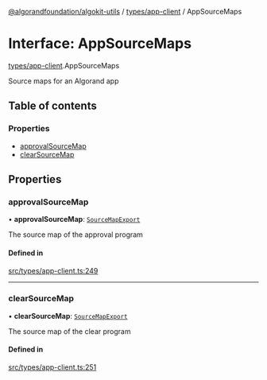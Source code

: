 [@algorandfoundation/algokit-utils](../README.md) / [types/app-client](../modules/types_app_client.md) / AppSourceMaps

# Interface: AppSourceMaps

[types/app-client](../modules/types_app_client.md).AppSourceMaps

Source maps for an Algorand app

## Table of contents

### Properties

- [approvalSourceMap](types_app_client.AppSourceMaps.md#approvalsourcemap)
- [clearSourceMap](types_app_client.AppSourceMaps.md#clearsourcemap)

## Properties

### approvalSourceMap

• **approvalSourceMap**: [`SourceMapExport`](types_app_client.SourceMapExport.md)

The source map of the approval program

#### Defined in

[src/types/app-client.ts:249](https://github.com/algorandfoundation/algokit-utils-ts/blob/main/src/types/app-client.ts#L249)

___

### clearSourceMap

• **clearSourceMap**: [`SourceMapExport`](types_app_client.SourceMapExport.md)

The source map of the clear program

#### Defined in

[src/types/app-client.ts:251](https://github.com/algorandfoundation/algokit-utils-ts/blob/main/src/types/app-client.ts#L251)
